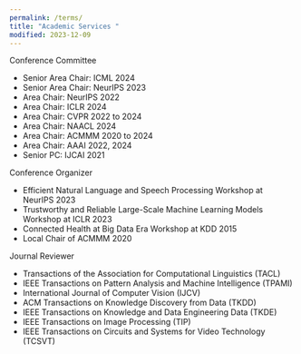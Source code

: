 ```yaml
---
permalink: /terms/
title: "Academic Services "
modified: 2023-12-09
---
```


Conference Committee
* Senior Area Chair: ICML 2024
* Senior Area Chair: NeurIPS 2023
* Area Chair: NeurIPS 2022
* Area Chair: ICLR 2024
* Area Chair: CVPR 2022 to 2024
* Area Chair: NAACL 2024
* Area Chair: ACMMM 2020 to 2024
* Area Chair: AAAI 2022, 2024
* Senior PC: IJCAI 2021

Conference Organizer
* Efficient Natural Language and Speech Processing Workshop at NeurIPS 2023
* Trustworthy and Reliable Large-Scale Machine Learning Models Workshop at ICLR 2023
* Connected Health at Big Data Era Workshop at KDD 2015
* Local Chair of ACMMM 2020

Journal Reviewer
* Transactions of the Association for Computational Linguistics (TACL)
* IEEE Transactions on Pattern Analysis and Machine Intelligence (TPAMI)
* International Journal of Computer Vision (IJCV)
* ACM Transactions on Knowledge Discovery from Data (TKDD)
* IEEE Transactions on Knowledge and Data Engineering Data (TKDE)
* IEEE Transactions on Image Processing (TIP)
* IEEE Transactions on Circuits and Systems for Video Technology (TCSVT)
